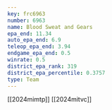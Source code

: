 ```yaml
---
key: frc6963
number: 6963
name: Blood Sweat and Gears
epa_end: 11.34
auto_epa_end: 6.9
teleop_epa_end: 3.94
endgame_epa_end: 0.5
winrate: 0.5
district_epa_rank: 319
district_epa_percentile: 0.3757
type: Team
---
```

[[2024mimtp]]
[[2024mitvc]]
